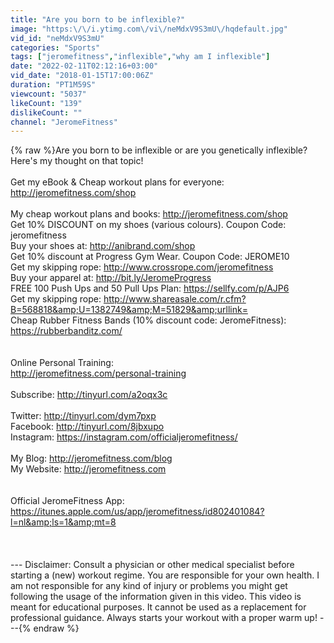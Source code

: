 ```yaml
---
title: "Are you born to be inflexible?"
image: "https:\/\/i.ytimg.com\/vi\/neMdxV9S3mU\/hqdefault.jpg"
vid_id: "neMdxV9S3mU"
categories: "Sports"
tags: ["jeromefitness","inflexible","why am I inflexible"]
date: "2022-02-11T02:12:16+03:00"
vid_date: "2018-01-15T17:00:06Z"
duration: "PT1M59S"
viewcount: "5037"
likeCount: "139"
dislikeCount: ""
channel: "JeromeFitness"
---
```

{% raw %}Are you born to be inflexible or are you genetically inflexible? Here's my thought on that topic!<br /><br />Get my eBook &amp; Cheap workout plans for everyone:<br /><a rel="nofollow" target="blank" href="http://jeromefitness.com/shop">http://jeromefitness.com/shop</a> <br /><br />My cheap workout plans and books: <a rel="nofollow" target="blank" href="http://jeromefitness.com/shop">http://jeromefitness.com/shop</a> <br />Get 10% DISCOUNT on my shoes (various colours). Coupon Code: jeromefitness<br />Buy your shoes at: <a rel="nofollow" target="blank" href="http://anibrand.com/shop">http://anibrand.com/shop</a><br />Get 10% discount at Progress Gym Wear. Coupon Code: JEROME10<br />Get my skipping rope: <a rel="nofollow" target="blank" href="http://www.crossrope.com/jeromefitness">http://www.crossrope.com/jeromefitness</a><br />Buy your apparel at: <a rel="nofollow" target="blank" href="http://bit.ly/JeromeProgress">http://bit.ly/JeromeProgress</a><br />FREE 100 Push Ups and 50 Pull Ups Plan:  <a rel="nofollow" target="blank" href="https://sellfy.com/p/AJP6">https://sellfy.com/p/AJP6</a><br />Get my skipping rope: <a rel="nofollow" target="blank" href="http://www.shareasale.com/r.cfm?B=568818&amp;U=1382749&amp;M=51829&amp;urllink=">http://www.shareasale.com/r.cfm?B=568818&amp;U=1382749&amp;M=51829&amp;urllink=</a><br />Cheap Rubber Fitness Bands (10% discount code: JeromeFitness): <a rel="nofollow" target="blank" href="https://rubberbanditz.com/">https://rubberbanditz.com/</a><br /><br /><br />Online Personal Training: <br /><a rel="nofollow" target="blank" href="http://jeromefitness.com/personal-training">http://jeromefitness.com/personal-training</a><br /><br />Subscribe: <a rel="nofollow" target="blank" href="http://tinyurl.com/a2oqx3c">http://tinyurl.com/a2oqx3c</a><br /><br />Twitter: <a rel="nofollow" target="blank" href="http://tinyurl.com/dym7pxp">http://tinyurl.com/dym7pxp</a><br />Facebook: <a rel="nofollow" target="blank" href="http://tinyurl.com/8jbxupo">http://tinyurl.com/8jbxupo</a><br />Instagram: <a rel="nofollow" target="blank" href="https://instagram.com/officialjeromefitness/">https://instagram.com/officialjeromefitness/</a><br /><br />My Blog: <a rel="nofollow" target="blank" href="http://jeromefitness.com/blog">http://jeromefitness.com/blog</a><br />My Website: <a rel="nofollow" target="blank" href="http://jeromefitness.com">http://jeromefitness.com</a><br /><br /><br />Official JeromeFitness App: <a rel="nofollow" target="blank" href="https://itunes.apple.com/us/app/jeromefitness/id802401084?l=nl&amp;ls=1&amp;mt=8">https://itunes.apple.com/us/app/jeromefitness/id802401084?l=nl&amp;ls=1&amp;mt=8</a><br /><br /><br /><br />--- Disclaimer: Consult a physician or other medical specialist before starting a (new) workout regime. You are responsible for your own health. I am not responsible for any kind of injury or problems you might get following the usage of the information given in this video. This video is meant for educational purposes. It cannot be used as a replacement for professional guidance. Always starts your workout with a proper warm up! ---{% endraw %}
